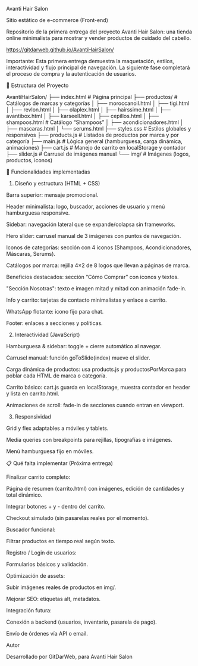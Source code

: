 Avanti Hair Salon

Sitio estático de e-commerce (Front-end)

Repositorio de la primera entrega del proyecto Avanti Hair Salon: una tienda online minimalista para mostrar y vender productos de cuidado del cabello.

https://gitdarweb.github.io/AvantiHairSalon/

Importante: Esta primera entrega demuestra la maquetación, estilos, interactividad y flujo principal de navegación. La siguiente fase completará el proceso de compra y la autenticación de usuarios.


🚀 Estructura del Proyecto

AvantiHairSalon/
├── index.html           # Página principal
├── productos/           # Catálogos de marcas y categorías
│   ├── moroccanoil.html
│   ├── tigi.html
│   ├── revlon.html
│   ├── olaplex.html
│   ├── hairssime.html
│   ├── avantibox.html
│   ├── karseell.html
│   ├── cepillos.html
│   ├── shampoos.html     # Catálogo “Shampoos”
│   ├── acondicionadores.html
│   ├── mascaras.html
│   └── serums.html
├── styles.css           # Estilos globales y responsivos
├── products.js          # Listados de productos por marca y por categoría
├── main.js              # Lógica general (hamburguesa, carga dinámica, animaciones)
├── cart.js              # Manejo de carrito en localStorage y contador
├── slider.js            # Carrusel de imágenes manual
└── img/                 # Imágenes (logos, productos, iconos)

🎯 Funcionalidades implementadas

1. Diseño y estructura (HTML + CSS)

Barra superior: mensaje promocional.

Header minimalista: logo, buscador, acciones de usuario y menú hamburguesa responsive.

Sidebar: navegación lateral que se expande/colapsa sin frameworks.

Hero slider: carrusel manual de 3 imágenes con puntos de navegación.

Iconos de categorías: sección con 4 iconos (Shampoos, Acondicionadores, Máscaras, Serums).

Catálogos por marca: rejilla 4×2 de 8 logos que llevan a páginas de marca.

Beneficios destacados: sección “Cómo Comprar” con iconos y textos.

"Sección Nosotras": texto e imagen mitad y mitad con animación fade-in.

Info y carrito: tarjetas de contacto minimalistas y enlace a carrito.

WhatsApp flotante: icono fijo para chat.

Footer: enlaces a secciones y políticas.

2. Interactividad (JavaScript)

Hamburguesa & sidebar: toggle + cierre automático al navegar.

Carrusel manual: función goToSlide(index) mueve el slider.

Carga dinámica de productos: usa products.js y productosPorMarca para poblar cada HTML de marca o categoría.

Carrito básico: cart.js guarda en localStorage, muestra contador en header y lista en carrito.html.

Animaciones de scroll: fade-in de secciones cuando entran en viewport.

3. Responsividad

Grid y flex adaptables a móviles y tablets.

Media queries con breakpoints para rejillas, tipografías e imágenes.

Menú hamburguesa fijo en móviles.

📋 Qué falta implementar (Próxima entrega)

Finalizar carrito completo:

Página de resumen (carrito.html) con imágenes, edición de cantidades y total dinámico.

Integrar botones + y - dentro del carrito.

Checkout simulado (sin pasarelas reales por el momento).

Buscador funcional:

Filtrar productos en tiempo real según texto.

Registro / Login de usuarios:

Formularios básicos y validación.

Optimización de assets:

Subir imágenes reales de productos en img/.

Mejorar SEO: etiquetas alt, metadatos.

Integración futura:

Conexión a backend (usuarios, inventario, pasarela de pago).

Envío de órdenes vía API o email.



Autor

Desarrollado por GitDarWeb, para Avanti Hair Salon
